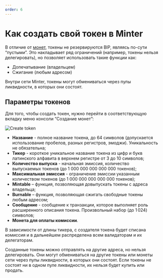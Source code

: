 ```yaml
---
order: 6
---
```


# Как создать свой токен в Minter

В отличие от [монет](/ru/docs/create-coin), токены не резервируются BIP, являясь по-сути “пустыми”. Это накладывает ряд ограничений (например, токены нельзя делегировать), но позволяет использовать такие функции как:
- Допечатывание (владельцем)
- Сжигание (любым адресом)

Внутри сети Minter, токены могут обмениваться через пулы ликвидности, в которых они состоят.


## Параметры токенов

Для того, чтобы создать токен, нужно перейти в соответствующую вкладку меню консоли “Создание монет”:

![Create token](/img/docs/create-token.jpg)

- **Название** - полное название токена, до 64 символов (допускается использование пробелов, разных регистров, эмоджи). Уникальность не обязательна;
- **Тикер** - короткое уникальное название токена из цифр и букв латинского алфавита в верхнем регистре от 3 до 10 символов;
- **Количество выпуска** - начальная эмиссия, количество выпускаемых токенов (до 1 000 000 000 000 000 токенов);
- **Максимальная эмиссия** - ограничение эмиссии указанным количеством токенов (до 1 000 000 000 000 000 токенов);
- **Mintable** – функция, позволяющая довыпускать токены с адреса владельца;
- **Burnable** – функция, позволяющая сжигать свободные токены любым адресом;
- **Сообщение** - сообщение к транзакции, которое выполняет роль расширенного описания токена. Произвольный набор (до 1 024) символов;
- **Монета для оплаты комиссии**.

В зависимости от длины тикера, с создателя токена будет списана комиссия и в дальнейшем распределена всем валидаторам и их делегаторам.

Созданные токены можно отправлять на другие адреса, но нельзя делегировать. Они могут обмениваться на другие токены или монеты сети через пулы ликвидности, в которых они состоят. Если токены не состоят ни в одном пуле ликвидности, их нельзя будет купить или продать.
